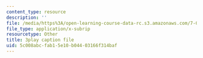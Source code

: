 ```yaml
---
content_type: resource
description: ''
file: /media/https%3A/open-learning-course-data-rc.s3.amazonaws.com/7-01sc-fundamentals-of-biology-fall-2011/5c008abcfab15e10b04403166f314baf_dt4sSAb-7cE.vtt
file_type: application/x-subrip
resourcetype: Other
title: 3play caption file
uid: 5c008abc-fab1-5e10-b044-03166f314baf
---
```

